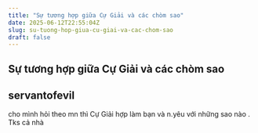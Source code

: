 ```yaml
---
title: "Sự tương hợp giữa Cự Giải và các chòm sao"
date: 2025-06-12T22:55:04Z
slug: su-tuong-hop-giua-cu-giai-va-cac-chom-sao
draft: false
---
```


## Sự tương hợp giữa Cự Giải và các chòm sao

## servantofevil

cho mình hỏi theo mn thì Cự Giải hợp làm bạn và n.yêu với những sao nào . Tks cả nhà